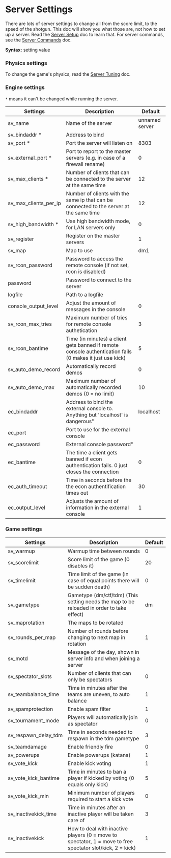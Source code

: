 # Server Settings

There are lots of server settings to change all from the score limit, to the speed of the shotgun. This doc will show you what those are, not how to set up a server. Read the [Server Setup](server_setup.md) doc to learn that. For server commands, see the [Server Commands](server_commands.md) doc.

**Syntax:** setting value

### Physics settings

To change the game's physics, read the [Server Tuning](server_tuning.md) doc.

### Engine settings

`*` means it can't be changed while running the server.

|Settings|	Description|	Default|
| ------ | ---------- | -------- |
|sv_name |	Name of the server|	unnamed server|
|sv_bindaddr *|	Address to bind	| |
|sv_port *|	Port the server will listen on|	8303|
|sv_external_port *|	Port to report to the master servers (e.g. in case of a firewall rename)|	0|
|sv_max_clients *|	Number of clients that can be connected to the server at the same time|	12|
|sv_max_clients_per_ip|	Number of clients with the same ip that can be connected to the server at the same time|	12|
|sv_high_bandwidth *|	Use high bandwidth mode, for LAN servers only|	0|
|sv_register|	Register on the master servers|	1|
|sv_map|	Map to use|	dm1|
|sv_rcon_password|	Password to access the remote console (if not set, rcon is disabled)|  |	
|password|	Password to connect to the server|	|
|logfile|	Path to a logfile| |	
|console_output_level|	Adjust the amount of messages in the console|	0|
|sv_rcon_max_tries|	Maximum number of tries for remote console authetication|	3|
|sv_rcon_bantime|	Time (in minutes) a client gets banned if remote console authentication fails (0 makes it just use kick)|	5|
|sv_auto_demo_record| Automatically record demos| 0|
|sv_auto_demo_max| Maximum number of automatically recorded demos (0 = no limit)| 10|
|ec_bindaddr|Address to bind the external console to. Anything but 'localhost' is dangerous"|localhost|
|ec_port|Port to use for the external console||
|ec_password|External console password"||
|ec_bantime|The time a client gets banned if econ authentication fails. 0 just closes the connection|0|
|ec_auth_timeout|Time in seconds before the the econ authentification times out|30|
|ec_output_level|Adjusts the amount of information in the external console|1|

### Game settings

|Settings|	Description|	Default|
| ------ | ---------- | -------- |
|sv_warmup|	Warmup time between rounds|	0|
|sv_scorelimit|	Score limit of the game (0 disables it)|	20|
|sv_timelimit|	Time limit of the game (in case of equal points there will be sudden death)|	0|
|sv_gametype|	Gametype (dm/ctf/tdm) (This setting needs the map to be reloaded in order to take effect)|	dm|
|sv_maprotation|	The maps to be rotated|	|
|sv_rounds_per_map|	Number of rounds before changing to next map in rotation|	1|
|sv_motd|	Message of the day, shown in server info and when joining a server|	|
|sv_spectator_slots|	Number of clients that can only be spectators|	0|
|sv_teambalance_time|	Time in minutes after the teams are uneven, to auto balance|	1|
|sv_spamprotection|	Enable spam filter|	1|
|sv_tournament_mode|	Players will automatically join as spectator|	0|
|sv_respawn_delay_tdm|	Time in seconds needed to respawn in the tdm gametype|	3|
|sv_teamdamage|	Enable friendly fire|	0|
|sv_powerups|	Enable powerups (katana)|	1|
|sv_vote_kick|	Enable kick voting|	1|
|sv_vote_kick_bantime|	Time in minutes to ban a player if kicked by voting (0 equals only kick)|	5|
|sv_vote_kick_min|	Minimum number of players required to start a kick vote|	0|
|sv_inactivekick_time|	Time in minutes after an inactive player will be taken care of|	3|
|sv_inactivekick|	How to deal with inactive players (0 = move to spectator, 1 = move to free spectator slot/kick, 2 = kick)|	1|
